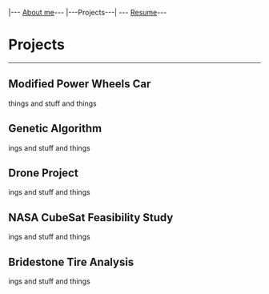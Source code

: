 |--- [About me](./index.html)---      |---Projects---|    --- [Resume](./resume.html)---

# Projects

---

## Modified Power Wheels Car

things and stuff and things 

## Genetic Algorithm 

ings and stuff and things 

## Drone Project

ings and stuff and things 

## NASA CubeSat Feasibility Study
ings and stuff and things 


## Bridestone Tire Analysis
ings and stuff and things 
